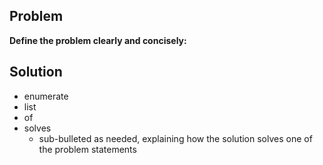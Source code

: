 ## Problem

**Define the problem clearly and concisely:**

<!-- I want X, but Y prevents it due to Z -->

## Solution

- enumerate
- list
- of
- solves
  - sub-bulleted as needed, explaining how the solution solves one of the problem statements
